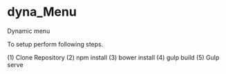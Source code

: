 # dyna_Menu
Dynamic menu

To setup perform following steps.

(1) Clone Repository
(2) npm install
(3) bower install
(4) gulp build
(5) Gulp serve
